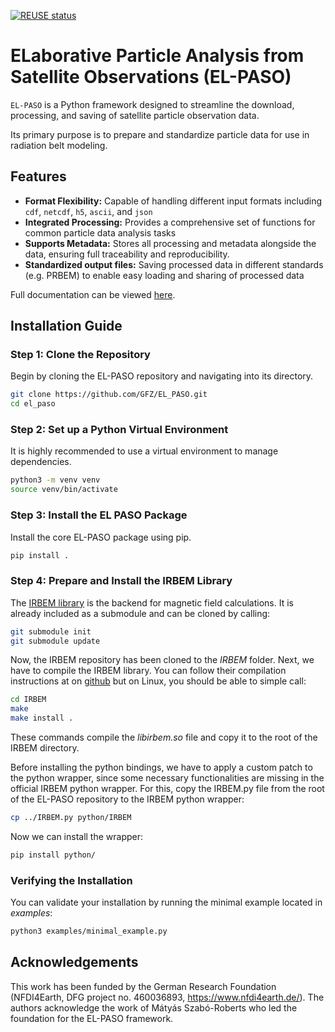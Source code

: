 <!--
SPDX-FileCopyrightText: 2025 GFZ Helmholtz Centre for Geosciences
SPDX-FileContributor: Bernhard Haas

SPDX-License-Identifier: Apache-2.0
-->

[![REUSE status](https://api.reuse.software/badge/github.com/GFZ/EL_PASO)](https://api.reuse.software/info/github.com/GFZ/EL_PASO)

# ELaborative Particle Analysis from Satellite Observations (EL-PASO)

`EL-PASO` is a Python framework designed to streamline the download, processing, and saving of satellite particle observation data.

Its primary purpose is to prepare and standardize particle data for use in radiation belt modeling.

## Features

- **Format Flexibility:** Capable of handling different input formats including `cdf`, `netcdf`, `h5`, `ascii`, and `json`
- **Integrated Processing:** Provides a comprehensive set of functions for common particle data analysis tasks
- **Supports Metadata:** Stores all processing and metadata alongside the data, ensuring full traceability and reproducibility.
- **Standardized output files:** Saving processed data in different standards (e.g. PRBEM) to enable easy loading and sharing of processed data

Full documentation can be viewed [here](https://el-paso.readthedocs.io/en/latest/).

## Installation Guide

### Step 1: Clone the Repository

Begin by cloning the EL-PASO repository and navigating into its directory.

```bash
git clone https://github.com/GFZ/EL_PASO.git
cd el_paso
```

### Step 2: Set up a Python Virtual Environment

It is highly recommended to use a virtual environment to manage dependencies.

```bash
python3 -m venv venv
source venv/bin/activate
```

### Step 3: Install the EL PASO Package

Install the core EL-PASO package using pip.

```bash
pip install .
```

### Step 4: Prepare and Install the IRBEM Library

The [IRBEM library](https://github.com/PRBEM/IRBEM) is the backend for magnetic field calculations. It is already included as a submodule and can be cloned by calling:

```bash
git submodule init
git submodule update
```

Now, the IRBEM repository has been cloned to the *IRBEM* folder. Next, we have to compile the IRBEM library. You can follow their compilation instructions at on [github](https://github.com/PRBEM/IRBEM) but on Linux, you should be able to simple call:

```bash
cd IRBEM
make
make install .
```

These commands compile the *libirbem.so* file and copy it to the root of the IRBEM directory.

Before installing the python bindings, we have to apply a custom patch to the python wrapper, since some necessary functionalities are missing in the official IRBEM python wrapper. For this, copy the IRBEM.py file from the root of the EL-PASO repository to the IRBEM python wrapper:

```bash
cp ../IRBEM.py python/IRBEM
```

Now we can install the wrapper:
```bash
pip install python/
```
### Verifying the Installation

You can validate your installation by running the minimal example located in *examples*:

```bash
python3 examples/minimal_example.py
```

## Acknowledgements

This work has been funded by the German Research Foundation (NFDI4Earth, DFG project no. 460036893, https://www.nfdi4earth.de/).
The authors acknowledge the work of Mátyás Szabó-Roberts who led the foundation for the EL-PASO framework.
